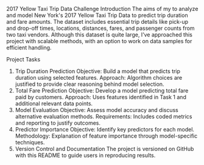 2017 Yellow Taxi Trip Data Challenge
Introduction
The aims of my to analyze and model New York's 2017 Yellow Taxi Trip Data to predict trip duration and fare amounts. 
The dataset includes essential trip details like pick-up and drop-off times, locations, distances, fares, and passenger counts from two taxi vendors. 
Although this dataset is quite large, I’ve approached this project with scalable methods, with an option to work on data samples for efficient handling.

Project Tasks
1. Trip Duration Prediction
Objective: Build a model that predicts trip duration using selected features.
Approach: Algorithm choices are justified to provide clear reasoning behind model selection.
2. Total Fare Prediction
Objective: Develop a model predicting total fare paid by customers.
Approach: Uses features identified in Task 1 and additional relevant data points.
3. Model Evaluation
Objective: Assess model accuracy and discuss alternative evaluation methods.
Requirements: Includes coded metrics and reporting to justify outcomes.
4. Predictor Importance
Objective: Identify key predictors for each model.
Methodology: Explanation of feature importance through model-specific techniques.
5. Version Control and Documentation
The project is versioned on GitHub with this README to guide users in reproducing results.
